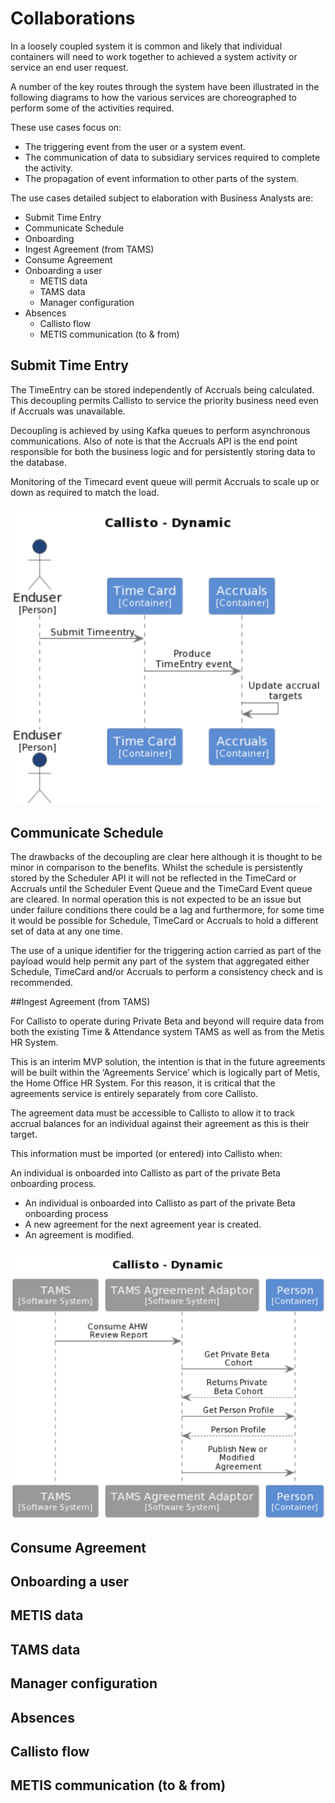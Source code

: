 # Collaborations


In a loosely coupled system it is common and likely that individual containers will need to work together to achieved a system activity or service an end user request.

A number of the key routes through the system have been illustrated in the following diagrams to how the various services are choreographed to perform some  of the activities required. 

These use cases focus on:

- The triggering event from the user or a system event.
- The communication of data to subsidiary services required to complete the activity.
- The propagation of event information to other parts of the system. 


The use cases detailed subject to elaboration with Business Analysts are:

- Submit Time Entry
- Communicate Schedule
- Onboarding
- Ingest Agreement (from TAMS)
- Consume Agreement
- Onboarding a user
	- METIS data
	- TAMS data
	- Manager configuration
- Absences
	- Callisto flow
	- METIS communication (to & from)

## Submit Time Entry

The TimeEntry can be stored independently of Accruals being calculated. This decoupling permits Callisto to service the priority business need even if Accruals was unavailable.

Decoupling is achieved by using Kafka queues to perform asynchronous communications. Also of note is that the Accruals API is the end point responsible for both the business logic and for persistently storing data to the database.

Monitoring of  the Timecard event queue will permit Accruals to scale up or down as required to match the load.

![Submit Time Entry](../images/submitTimeEntry.png)

## Communicate Schedule

The drawbacks of the decoupling are clear here although it is thought to be minor in comparison to the benefits. Whilst the schedule is persistently stored by the Scheduler API it will not be reflected in the TimeCard or Accruals until the Scheduler Event Queue and the TimeCard Event queue are cleared. In normal operation this is not expected to be an issue but under failure conditions there could be a lag and furthermore, for some time it would be possible for Schedule, TimeCard or Accruals to hold a different set of data at any one time. 

The use of a unique identifier for the triggering action carried as part of the payload would help permit any part of the system that aggregated either Schedule, TimeCard and/or Accruals to perform a consistency check and is recommended.

##Ingest Agreement (from TAMS)

For Callisto to operate during Private Beta and beyond will require data from both the existing Time & Attendance system TAMS as well as from the Metis HR System.  

This is an interim MVP solution, the intention is that in the future agreements will be built within the ‘Agreements Service’ which is logically part of Metis, the Home Office HR System. For this reason, it is critical that the agreements service is entirely separately from core Callisto. 

The agreement data must be accessible to Callisto to allow it to track accrual balances for an individual against their agreement as this is their target. 

This information must be imported (or entered) into Callisto when: 

An individual is onboarded into Callisto as part of the private Beta onboarding process. 

- An individual is onboarded into Callisto as part of the private Beta onboarding process
- A new agreement for the next agreement year is created. 
- An agreement is modified. 


![Ingest Agreement](../images/ingestAgreement.png)

## Consume Agreement

## Onboarding a user

## METIS data

## TAMS data

## Manager configuration

## Absences

## Callisto flow

## METIS communication (to & from)
